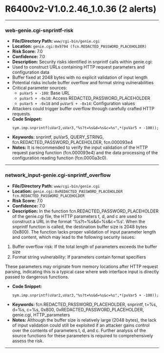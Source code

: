 # R6400v2-V1.0.2.46_1.0.36 (2 alerts)

---

### web-genie.cgi-snprintf-risk

- **File/Directory Path:** `www/cgi-bin/genie.cgi`
- **Location:** `genie.cgi:0x9794 (fcn.REDACTED_PASSWORD_PLACEHOLDER)`
- **Risk Score:** 7.0
- **Confidence:** 7.0
- **Description:** Security risks identified in snprintf calls within genie.cgi:
- Used to construct URLs containing HTTP request parameters and configuration data
- Buffer fixed at 2048 bytes with no explicit validation of input length
- Potential risks include buffer overflow and format string vulnerabilities
- Critical parameter sources:
  * `puVar5 + -100`: Base URL
  * `puVar5 + -0x10`: Access REDACTED_PASSWORD_PLACEHOLDER
  * `puVar5 + -0x18` and `puVar5 + -0x14`: Configuration values
- Attackers could trigger buffer overflow through carefully crafted HTTP requests
- **Code Snippet:**
  ```
  sym.imp.snprintf(uVar2,uVar3,"%s?t=%s&d=%s&c=%s",*(puVar5 + -100));
  ```
- **Keywords:** snprintf, puVar5, QUERY_STRING, fcn.REDACTED_PASSWORD_PLACEHOLDER, fcn.000093e4
- **Notes:** It is recommended to verify the input validation of the HTTP request parsing function (fcn.000093e4) and the data processing of the configuration reading function (fcn.0000a3c0).

---
### network_input-genie.cgi-snprintf_overflow

- **File/Directory Path:** `www/cgi-bin/genie.cgi`
- **Location:** `genie.cgi:0xREDACTED_PASSWORD_PLACEHOLDER fcn.REDACTED_PASSWORD_PLACEHOLDER`
- **Risk Score:** 7.0
- **Confidence:** 7.0
- **Description:** In the function fcn.REDACTED_PASSWORD_PLACEHOLDER of the genie.cgi file, the HTTP parameters t, d, and c are used to construct a URL in the format '%s?t=%s&d=%s&c=%s'. When the snprintf function is called, the destination buffer size is 2048 bytes (0x800). The function lacks proper validation of input parameter length and content, which may lead to the following security issues:
1. Buffer overflow risk: If the total length of parameters exceeds the buffer size
2. Format string vulnerability: If parameters contain format specifiers

These parameters may originate from memory locations after HTTP request parsing, indicating this is a typical case where web interface input is directly passed to dangerous functions.
- **Code Snippet:**
  ```
  sym.imp.snprintf(uVar2,uVar3,"%s?t=%s&d=%s&c=%s",*(puVar5 + -100));
  ```
- **Keywords:** fcn.REDACTED_PASSWORD_PLACEHOLDER, snprintf, t=%s, d=%s, c=%s, 0x800, 0xREDACTED_PASSWORD_PLACEHOLDER, genie.cgi, HTTP_parameters
- **Notes:** Although the buffer size is relatively large (2048 bytes), the lack of input validation could still be exploited if an attacker gains control over the contents of parameters t, d, and c. Further analysis of the source functions for these parameters is required to comprehensively assess the risk.

---
